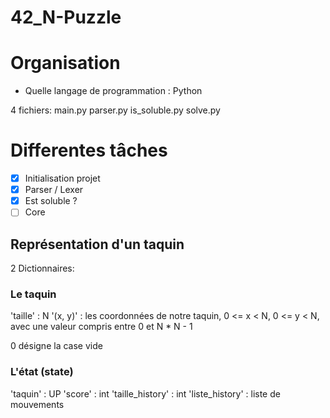 # 42_N-Puzzle

# Organisation

* Quelle langage de programmation : Python

4 fichiers:
main.py
parser.py
is_soluble.py
solve.py

# Differentes tâches

 - [x] Initialisation projet
 - [x] Parser / Lexer
 - [x] Est soluble ?
 - [ ] Core

## Représentation d'un taquin

2 Dictionnaires:

### Le taquin

 'taille' : N
 '(x, y)' : les coordonnées de notre taquin, 0 <= x < N, 0 <= y < N, avec une valeur compris entre 0 et N * N - 1

0 désigne la case vide

### L'état (state)

 'taquin' : UP
 'score' : int
 'taille_history' : int
 'liste_history' : liste de mouvements
